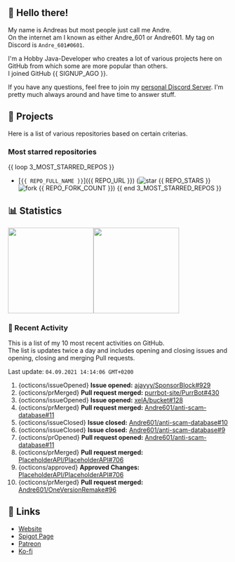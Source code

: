 <!-- Links -->
[purr]: https://purrbot.site
[discord]: https://discord.gg/6dazXp6
[website]: https://andre601.ch
[spigot]: https://www.spigotmc.org/resources/authors/56829/
[patreon]: https://patreon.com/andre_601
[ko-fi]: https://ko-fi.com/andre_601

<!-- SVGs -->
[star]: https://cdn.jsdelivr.net/gh/Readme-Workflows/Readme-Icons@main/icons/octicons/StarredRepository.svg
[fork]: https://cdn.jsdelivr.net/gh/Readme-Workflows/Readme-Icons@main/icons/octicons/ForkedRepository.svg

## 👋 Hello there!
My name is Andreas but most people just call me Andre.  
On the internet am I known as either Andre_601 or Andre601. My tag on Discord is `Andre_601#0601`.

I'm a Hobby Java-Developer who creates a lot of various projects here on GitHub from which some are more popular than others.  
I joined GitHub {{ SIGNUP_AGO }}.

If you have any questions, feel free to join my [personal Discord Server][discord]. I'm pretty much always around and have time to answer stuff.

## 📁 Projects
Here is a list of various repositories based on certain criterias.

### Most starred repositories

{{ loop 3_MOST_STARRED_REPOS }}
- [`{{ REPO_FULL_NAME }}`]({{ REPO_URL }}) (![star] {{ REPO_STARS }} ![fork] {{ REPO_FORK_COUNT }})
{{ end 3_MOST_STARRED_REPOS }}

## 📊 Statistics
<img height="195px" src="https://github-readme-stats.vercel.app/api?username=Andre601&show_icons=true&hide_rank=true&title_color=3498db&bg_color=ffffff00&text_color=718096&disable_animations=true"><img height="195px" src="https://github-readme-stats.vercel.app/api/top-langs?username=Andre601&layout=compact&title_color=3498db&bg_color=ffffff00&text_color=718096">

### 📜 Recent Activity
This is a list of my 10 most recent activities on GitHub.  
The list is updates twice a day and includes opening and closing issues and opening, closing and merging Pull requests.

<!--RECENT_ACTIVITY:last_update-->
Last update: `04.09.2021 14:14:06 GMT+0200`
<!--RECENT_ACTIVITY:last_update_end-->
<!--RECENT_ACTIVITY:start-->
1. {octicons/issueOpened} **Issue opened:** [ajayyy/SponsorBlock#929](https://github.com/ajayyy/SponsorBlock/issues/929)
2. {octicons/prMerged} **Pull request merged:** [purrbot-site/PurrBot#430](https://github.com/purrbot-site/PurrBot/pull/430)
3. {octicons/issueOpened} **Issue opened:** [xelA/bucket#128](https://github.com/xelA/bucket/issues/128)
4. {octicons/prMerged} **Pull request merged:** [Andre601/anti-scam-database#11](https://github.com/Andre601/anti-scam-database/pull/11)
5. {octicons/issueClosed} **Issue closed:** [Andre601/anti-scam-database#10](https://github.com/Andre601/anti-scam-database/issues/10)
6. {octicons/issueClosed} **Issue closed:** [Andre601/anti-scam-database#9](https://github.com/Andre601/anti-scam-database/issues/9)
7. {octicons/prOpened} **Pull request opened:** [Andre601/anti-scam-database#11](https://github.com/Andre601/anti-scam-database/pull/11)
8. {octicons/prMerged} **Pull request merged:** [PlaceholderAPI/PlaceholderAPI#706](https://github.com/PlaceholderAPI/PlaceholderAPI/pull/706)
9. {octicons/approved} **Approved Changes:** [PlaceholderAPI/PlaceholderAPI#706](https://github.com/PlaceholderAPI/PlaceholderAPI/pull/706#pullrequestreview-745610445)
10. {octicons/prMerged} **Pull request merged:** [Andre601/OneVersionRemake#96](https://github.com/Andre601/OneVersionRemake/pull/96)
<!--RECENT_ACTIVITY:end-->

## 🔗 Links
- [Website]
- [Spigot Page][spigot]
- [Patreon]
- [Ko-fi]
